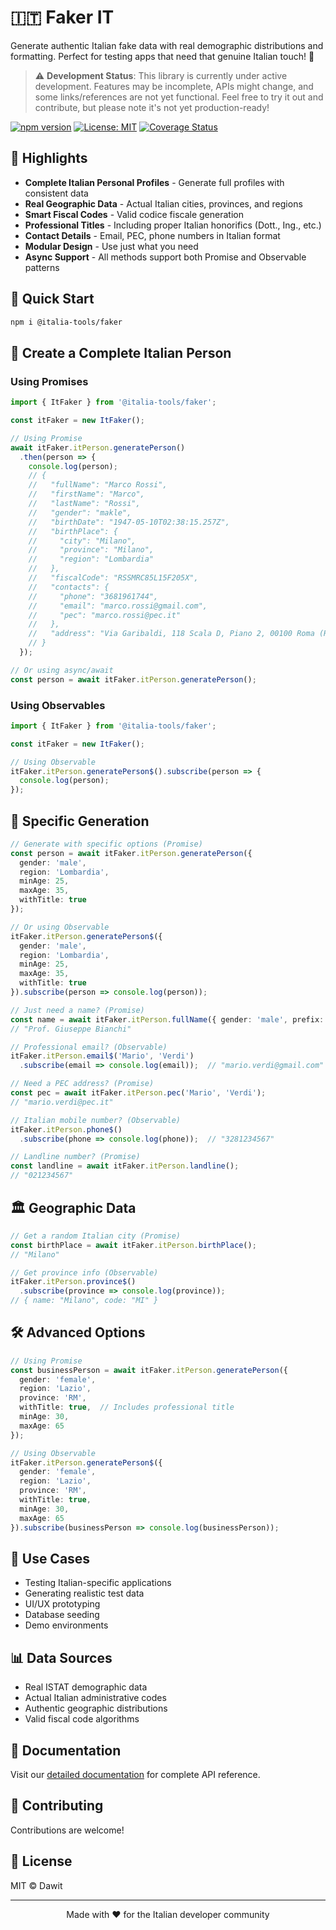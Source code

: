 # 🇮🇹 Faker IT

Generate authentic Italian fake data with real demographic distributions and formatting. Perfect for testing apps that need that genuine Italian touch! 🍝

> ⚠️ **Development Status**: This library is currently under active development. Features may be incomplete, APIs might change, and some links/references are not yet functional. Feel free to try it out and contribute, but please note it's not yet production-ready!

[![npm version](https://img.shields.io/npm/v/@italia-tools/faker)](https://www.npmjs.com/package/@italia-tools/faker)
[![License: MIT](https://img.shields.io/badge/License-MIT-yellow.svg)](https://opensource.org/licenses/MIT)
[![Coverage Status](https://codecov.io/gh/dawit-io/it-faker/branch/master/graph/badge.svg)](https://codecov.io/gh/dawit-io/it-faker)

## 🌟 Highlights

- **Complete Italian Personal Profiles** - Generate full profiles with consistent data
- **Real Geographic Data** - Actual Italian cities, provinces, and regions
- **Smart Fiscal Codes** - Valid codice fiscale generation
- **Professional Titles** - Including proper Italian honorifics (Dott., Ing., etc.)
- **Contact Details** - Email, PEC, phone numbers in Italian format
- **Modular Design** - Use just what you need
- **Async Support** - All methods support both Promise and Observable patterns

## 🚀 Quick Start

```bash
npm i @italia-tools/faker
```

## 💫 Create a Complete Italian Person

### Using Promises

```typescript
import { ItFaker } from '@italia-tools/faker';

const itFaker = new ItFaker();

// Using Promise
await itFaker.itPerson.generatePerson()
  .then(person => {
    console.log(person);
    // {
    //   "fullName": "Marco Rossi",
    //   "firstName": "Marco",
    //   "lastName": "Rossi",
    //   "gender": "makle",
    //   "birthDate": "1947-05-10T02:38:15.257Z",
    //   "birthPlace": {
    //     "city": "Milano",
    //     "province": "Milano",
    //     "region": "Lombardia"
    //   },
    //   "fiscalCode": "RSSMRC85L15F205X",
    //   "contacts": {
    //     "phone": "3681961744",
    //     "email": "marco.rossi@gmail.com",
    //     "pec": "marco.rossi@pec.it"
    //   },
    //   "address": "Via Garibaldi, 118 Scala D, Piano 2, 00100 Roma (RM)"
    // }
  });

// Or using async/await
const person = await itFaker.itPerson.generatePerson();
```

### Using Observables

```typescript
import { ItFaker } from '@italia-tools/faker';

const itFaker = new ItFaker();

// Using Observable
itFaker.itPerson.generatePerson$().subscribe(person => {
  console.log(person);
});
```

## 🎯 Specific Generation

```typescript
// Generate with specific options (Promise)
const person = await itFaker.itPerson.generatePerson({
  gender: 'male',
  region: 'Lombardia',
  minAge: 25,
  maxAge: 35,
  withTitle: true
});

// Or using Observable
itFaker.itPerson.generatePerson$({
  gender: 'male',
  region: 'Lombardia',
  minAge: 25,
  maxAge: 35,
  withTitle: true
}).subscribe(person => console.log(person));

// Just need a name? (Promise)
const name = await itFaker.itPerson.fullName({ gender: 'male', prefix: true });
// "Prof. Giuseppe Bianchi"

// Professional email? (Observable)
itFaker.itPerson.email$('Mario', 'Verdi')
  .subscribe(email => console.log(email));  // "mario.verdi@gmail.com"

// Need a PEC address? (Promise)
const pec = await itFaker.itPerson.pec('Mario', 'Verdi');  
// "mario.verdi@pec.it"

// Italian mobile number? (Observable)
itFaker.itPerson.phone$()
  .subscribe(phone => console.log(phone));  // "3281234567"

// Landline number? (Promise)
const landline = await itFaker.itPerson.landline();  
// "021234567"
```

## 🏛 Geographic Data

```typescript
// Get a random Italian city (Promise)
const birthPlace = await itFaker.itPerson.birthPlace();  
// "Milano"

// Get province info (Observable)
itFaker.itPerson.province$()
  .subscribe(province => console.log(province));
// { name: "Milano", code: "MI" }
```

## 🛠 Advanced Options

```typescript
// Using Promise
const businessPerson = await itFaker.itPerson.generatePerson({
  gender: 'female',
  region: 'Lazio',
  province: 'RM',
  withTitle: true,  // Includes professional title
  minAge: 30,
  maxAge: 65
});

// Using Observable
itFaker.itPerson.generatePerson$({
  gender: 'female',
  region: 'Lazio',
  province: 'RM',
  withTitle: true,
  minAge: 30,
  maxAge: 65
}).subscribe(businessPerson => console.log(businessPerson));
```

## 🎯 Use Cases

- Testing Italian-specific applications
- Generating realistic test data
- UI/UX prototyping
- Database seeding
- Demo environments

## 📊 Data Sources

- Real ISTAT demographic data
- Actual Italian administrative codes
- Authentic geographic distributions
- Valid fiscal code algorithms

## 📖 Documentation

Visit our [detailed documentation](http://it-faker.gojodigital.com/) for complete API reference.

## 🤝 Contributing

Contributions are welcome!

## 📄 License

MIT © Dawit

---

<p align="center">Made with ❤️ for the Italian developer community</p>